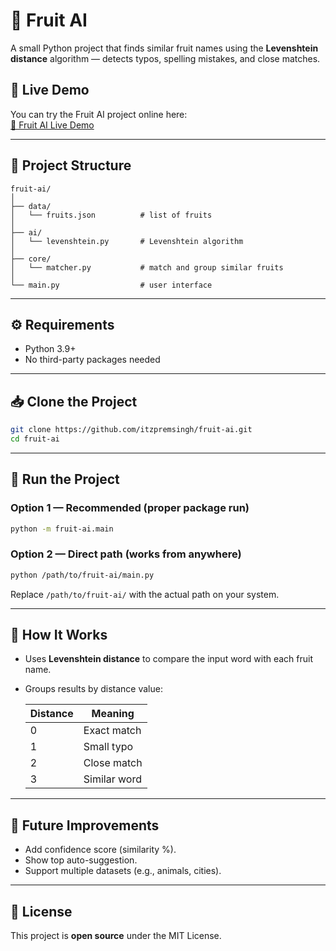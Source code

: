 # 🍎 Fruit AI

A small Python project that finds similar fruit names using the **Levenshtein distance** algorithm — detects typos, spelling mistakes, and close matches.

## 🚀 Live Demo
You can try the Fruit AI project online here:  
[🔗 Fruit AI Live Demo](https://itzpremsingh.github.io/html/fruit-ai/index.html)

---

## 📂 Project Structure

```
fruit-ai/
│
├── data/
│   └── fruits.json          # list of fruits
│
├── ai/
│   └── levenshtein.py       # Levenshtein algorithm
│
├── core/
│   └── matcher.py           # match and group similar fruits
│
└── main.py                  # user interface
```

---

## ⚙️ Requirements

- Python 3.9+
- No third-party packages needed

---

## 📥 Clone the Project

```bash
git clone https://github.com/itzpremsingh/fruit-ai.git
cd fruit-ai
```

---

## 🚀 Run the Project

### Option 1 — Recommended (proper package run)

```bash
python -m fruit-ai.main
```

### Option 2 — Direct path (works from anywhere)

```bash
python /path/to/fruit-ai/main.py
```

Replace `/path/to/fruit-ai/` with the actual path on your system.

---

## 🧠 How It Works

- Uses **Levenshtein distance** to compare the input word with each fruit name.
- Groups results by distance value:

  | Distance | Meaning      |
  | -------- | ------------ |
  | 0        | Exact match  |
  | 1        | Small typo   |
  | 2        | Close match  |
  | 3        | Similar word |

---

## 🔧 Future Improvements

- Add confidence score (similarity %).
- Show top auto-suggestion.
- Support multiple datasets (e.g., animals, cities).

---

## 🧾 License

This project is **open source** under the MIT License.
